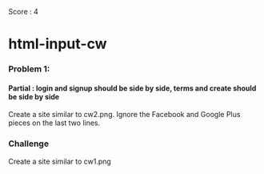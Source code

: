 Score : 4
# html-input-cw

### Problem 1:
#### Partial : login and signup should be side by side, terms and create should be side by side 
Create a site similar to cw2.png. Ignore the Facebook and Google Plus pieces on the last two lines.

### Challenge
Create a site similar to cw1.png
